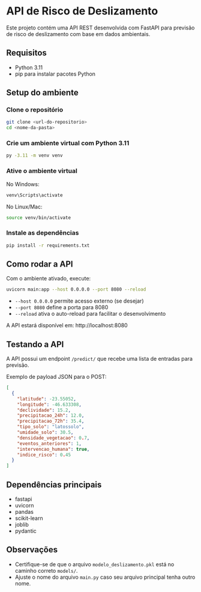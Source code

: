 # API de Risco de Deslizamento

Este projeto contém uma API REST desenvolvida com FastAPI para previsão de risco de deslizamento com base em dados ambientais.

## Requisitos
- Python 3.11
- pip para instalar pacotes Python

## Setup do ambiente

### Clone o repositório
```bash
git clone <url-do-repositorio>
cd <nome-da-pasta>
```

### Crie um ambiente virtual com Python 3.11
```bash
py -3.11 -m venv venv
```

### Ative o ambiente virtual
No Windows:
```bash
venv\Scripts\activate
```

No Linux/Mac:
```bash
source venv/bin/activate
```

### Instale as dependências
```bash
pip install -r requirements.txt
```

## Como rodar a API
Com o ambiente ativado, execute:
```bash
uvicorn main:app --host 0.0.0.0 --port 8080 --reload
```
- `--host 0.0.0.0` permite acesso externo (se desejar)
- `--port 8080` define a porta para 8080
- `--reload` ativa o auto-reload para facilitar o desenvolvimento

A API estará disponível em: http://localhost:8080

## Testando a API
A API possui um endpoint `/predict/` que recebe uma lista de entradas para previsão.

Exemplo de payload JSON para o POST:
```json
[
  {
    "latitude": -23.55052,
    "longitude": -46.633308,
    "declividade": 15.2,
    "precipitacao_24h": 12.0,
    "precipitacao_72h": 35.4,
    "tipo_solo": "latossolo",
    "umidade_solo": 30.5,
    "densidade_vegetacao": 0.7,
    "eventos_anteriores": 1,
    "intervencao_humana": true,
    "indice_risco": 0.45
  }
]
```

## Dependências principais
- fastapi
- uvicorn
- pandas
- scikit-learn
- joblib
- pydantic

## Observações
- Certifique-se de que o arquivo `modelo_deslizamento.pkl` está no caminho correto `models/`.
- Ajuste o nome do arquivo `main.py` caso seu arquivo principal tenha outro nome.